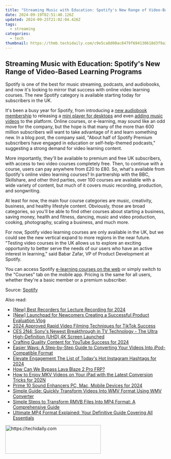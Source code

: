 ```yaml
---
title: "Streaming Music with Education: Spotify's New Range of Video-Based Learning Programs"
date: 2024-09-19T02:51:40.126Z
updated: 2024-09-25T21:02:04.426Z
tags:
  - streaming
categories:
  - tech
thumbnail: https://thmb.techidaily.com/c9e5ca8d00ac8479f694130618d3f9a3080c0193f44d3a38cfaa7537d0961fac.png
---
```


## Streaming Music with Education: Spotify's New Range of Video-Based Learning Programs

Spotify is one of the best for music streaming, podcasts, and audiobooks, and now it's looking to mirror that success with online video learning courses. The new Spotify category is available starting today for subscribers in the UK.

 It's been a busy year for Spotify, from introducing a [new audiobook membership](https://win11-tips.techidaily.com/overcoming-windows-update-failures-strategies-for-error-0x30017/) to releasing a [mini player for desktops](https://iphone-transfer.techidaily.com/how-to-transfer-messages-from-apple-iphone-14-pro-max-to-other-iphone-all-ios-versions-drfone-by-drfone-transfer-from-ios/) and even [adding music videos](https://eaxpv-info.techidaily.com/new-gain-an-edge-access-these-top-8-sites-for-free-eco-screen-backdrops-and-clips-for-2024/) to the platform. Online courses, or e-learning, may sound like an odd move for the company, but the hope is that many of the more than 600 million subscribers will want to take advantage of it and learn something new. In a blog post, the company said, "About half of Spotify Premium subscribers have engaged in education or self-help-themed podcasts," suggesting a strong demand for video learning content.

 More importantly, they'll be available to premium and free UK subscribers, with access to two video courses completely free. Then, to continue with a course, users can pay anywhere from £20 to £80\. So, what's available from Spotify's online video learning courses? In partnership with the BBC, Skillshare, and other third parties, over 100 courses are available with a wide variety of content, but much of it covers music recording, production, and songwriting.

 At least for now, the main four course categories are music, creativity, business, and healthy lifestyle content. Obviously, those are broad categories, so you'll be able to find other courses about starting a business, saving money, health and fitness, dancing, music and video production, cooking, photography, scaling a business, and much more.

 For now, Spotify video learning courses are only available in the UK, but we could see the new vertical expand to more regions in the near future. "Testing video courses in the UK allows us to explore an exciting opportunity to better serve the needs of our users who have an active interest in learning," said Babar Zafar, VP of Product Development at Spotify.

 You can access Spotify [e-learning courses on the web](https://courses.spotify.com/) or simply switch to the "Courses" tab on the mobile app. Pricing is the same for all users, whether they're a basic member or a premium subscriber.

 Source: [Spotify](https://newsroom.spotify.com/2024-03-25/spotify-tests-video-based-learning-courses-in-the-uk/)

<ins class="adsbygoogle"
     style="display:block"
     data-ad-format="autorelaxed"
     data-ad-client="ca-pub-7571918770474297"
     data-ad-slot="1223367746"></ins>

<ins class="adsbygoogle"
     style="display:block"
     data-ad-client="ca-pub-7571918770474297"
     data-ad-slot="8358498916"
     data-ad-format="auto"
     data-full-width-responsive="true"></ins>

<span class="atpl-alsoreadstyle">Also read:</span>
<div><ul>
<li><a href="https://video-screen-grab.techidaily.com/new-best-recorders-for-lecture-recording-for-2024/"><u>[New] Best Recorders for Lecture Recording for 2024</u></a></li>
<li><a href="https://extra-guidance.techidaily.com/new-launchpad-for-newcomers-creating-a-successful-product-evaluation-vlog/"><u>[New] Launchpad for Newcomers Creating a Successful Product Evaluation Vlog</u></a></li>
<li><a href="https://tiktok-video-recordings.techidaily.com/2024-approved-rapid-video-filming-techniques-for-tiktok-success/"><u>2024 Approved Rapid Video Filming Techniques for TikTok Success</u></a></li>
<li><a href="https://media-tips.techidaily.com/ces-2n4-sonys-newest-breakthrough-in-tv-technology-the-ultra-high-definition-uhd-4k-screen-launched/"><u>CES 2N4: Sony's Newest Breakthrough in TV Technology - The Ultra High-Definition (UHD) 4K Screen Launched</u></a></li>
<li><a href="https://vimeo-videos.techidaily.com/crafting-quality-content-for-youtube-success-for-2024/"><u>Crafting Quality Content for YouTube Success for 2024</u></a></li>
<li><a href="https://media-tips.techidaily.com/easier-ways-a-step-by-step-guide-to-converting-your-videos-into-ipod-compatible-format/"><u>Easier Ways: A Step-by-Step Guide to Converting Your Videos Into iPod-Compatible Format</u></a></li>
<li><a href="https://instagram-videos.techidaily.com/elevate-engagement-the-list-of-todays-hot-instagram-hashtags-for-2024/"><u>Elevate Engagement The List of Today's Hot Instagram Hashtags for 2024</u></a></li>
<li><a href="https://android-frp.techidaily.com/how-can-we-bypass-lava-blaze-2-pro-frp-by-drfone-android/"><u>How Can We Bypass Lava Blaze 2 Pro FRP?</u></a></li>
<li><a href="https://media-tips.techidaily.com/how-to-enjoy-mkv-videos-on-your-ipad-with-the-latest-conversion-tricks-for-202n/"><u>How to Enjoy MKV Videos on Your iPad with the Latest Conversion Tricks for 202N</u></a></li>
<li><a href="https://youtube-lab.techidaily.com/-10-sound-enhancers-pc-mac-mobile-devices-for-2024/"><u>Prime 10 Sound Enhancers PC, Mac, Mobile Devices for 2024</u></a></li>
<li><a href="https://media-tips.techidaily.com/simple-guide-quickly-transform-videos-into-wmv-format-using-wmv-converter/"><u>Simple Guide: Quickly Transform Videos Into WMV Format Using WMV Converter</u></a></li>
<li><a href="https://media-tips.techidaily.com/simple-steps-to-transform-rmvb-files-into-mp4-format-a-comprehensive-guide/"><u>Simple Steps to Transform RMVB Files Into MP4 Format: A Comprehensive Guide</u></a></li>
<li><a href="https://media-tips.techidaily.com/ultimate-mp4-format-explained-your-definitive-guide-covering-all-essentials/"><u>Ultimate MP4 Format Explained: Your Definitive Guide Covering All Essentials</u></a></li>
</ul></div>

<!-- affiliate ads begin -->
<a href="https://aligracehair.sjv.io/c/5597632/2135356/19272" target="_top" id="2135356">
  <img src="//a.impactradius-go.com/display-ad/19272-2135356" border="0" alt="https://techidaily.com" width="300" height="90"/>
</a>
<img height="0" width="0" src="https://aligracehair.sjv.io/i/5597632/2135356/19272" style="position:absolute;visibility:hidden;" border="0" />
<!-- affiliate ads end -->

